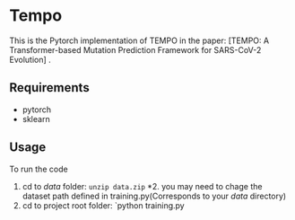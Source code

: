 # Tempo

This is the Pytorch implementation of TEMPO in the paper: [TEMPO: A Transformer-based Mutation Prediction Framework for SARS-CoV-2 Evolution] .

## Requirements
- pytorch
- sklearn

## Usage
To run the code
1. cd to *data* folder:
`unzip data.zip`
*2. you may need to chage the dataset path defined in training.py(Corresponds to your *data* directory)
3. cd to project root folder:
`python training.py
